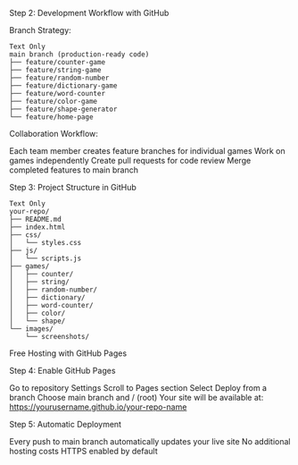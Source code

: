 Step 2: Development Workflow with GitHub

Branch Strategy:

```
Text Only
main branch (production-ready code)
├── feature/counter-game
├── feature/string-game
├── feature/random-number
├── feature/dictionary-game
├── feature/word-counter
├── feature/color-game
├── feature/shape-generator
└── feature/home-page
```

Collaboration Workflow:

Each team member creates feature branches for individual games
Work on games independently
Create pull requests for code review
Merge completed features to main branch

Step 3: Project Structure in GitHub



```
Text Only
your-repo/
├── README.md
├── index.html
├── css/
│   └── styles.css
├── js/
│   └── scripts.js
├── games/
│   ├── counter/
│   ├── string/
│   ├── random-number/
│   ├── dictionary/
│   ├── word-counter/
│   ├── color/
│   └── shape/
└── images/
    └── screenshots/
```
Free Hosting with GitHub Pages

Step 4: Enable GitHub Pages

Go to repository Settings
Scroll to Pages section
Select Deploy from a branch
Choose main branch and / (root)
Your site will be available at: https://yourusername.github.io/your-repo-name

Step 5: Automatic Deployment

Every push to main branch automatically updates your live site
No additional hosting costs
HTTPS enabled by default
